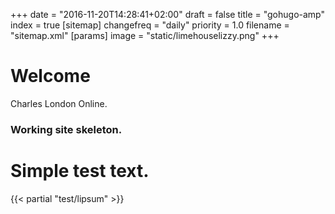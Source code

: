 +++
date = "2016-11-20T14:28:41+02:00"
draft = false
title = "gohugo-amp"
index = true
[sitemap]
  changefreq = "daily"
  priority = 1.0
  filename = "sitemap.xml"
[params]
  image = "static/limehouselizzy.png"
+++

# Welcome

Charles London Online.



### Working site skeleton.


# Simple test text.
{{< partial "test/lipsum" >}}
